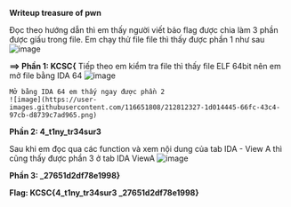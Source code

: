 **Writeup treasure of pwn**

   Đọc theo hướng dẫn thì em thấy người viết bảo flag được chia làm 3 phần được giấu trong file. Em chạy thử file file thì thấy được phần 1 như sau
   ![image](https://user-images.githubusercontent.com/116651808/212811939-8496dd04-4d0d-4ca8-8735-8fd3aa429527.png)

   **==> Phần 1: KCSC{**
   Tiếp theo em kiểm tra file thì thấy file ELF 64bit nên em mở file bằng IDA 64
   ![image](https://user-images.githubusercontent.com/116651808/212812167-541764f2-b696-4897-9c0d-5030bb81b59d.png)

    Mở bằng IDA 64 em thấy ngay được phần 2
    ![image](https://user-images.githubusercontent.com/116651808/212812327-1d014445-66fc-43c4-97cb-d8739c7ad965.png)

   **Phần 2: 4_t1ny_tr34sur3**
   
   Sau khi em đọc qua các function và xem nội dung của tab IDA - View A thì cũng thấy được phần 3 ở tab IDA ViewA
   ![image](https://user-images.githubusercontent.com/116651808/212813601-99ea6a0f-6596-445c-a31d-2dd1694237af.png)

  **Phần 3: _27651d2df78e1998}**
  
  **Flag: KCSC{4_t1ny_tr34sur3 _27651d2df78e1998}**
